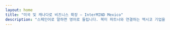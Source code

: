 ```yaml
---
layout: home
title: "미국 및 캐나다로 비즈니스 확장 — InterMIND Mexico"
description: "스페인어로 말하면 영어로 들립니다. 북미 파트너와 연결하는 멕시코 기업을 위한 실시간 번역."
---
```


<HeroSection
  title="**스페인어**로 말하세요. <br>그들은 **영어**로 듣습니다. <br>더 많은 거래를 성사시키세요."
  text="실시간 음성 번역을 통해 멕시코 기업과 미국 및 캐나다 파트너를 연결합니다.">
<NavButton buttonLabel="자세히 알아보기" buttonClass="brand" to="/" />
<NavButton buttonLabel="어시스턴트" buttonClass="alt" to="/chat" />
</HeroSection>

<br>
<VideoPlayer src="/promo/demo-en-mx.mp4" />
